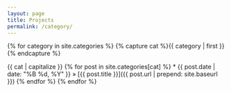 ```yaml
---
layout: page
title: Projects
permalink: /category/
---
```


{% for category in site.categories %}
{% capture cat %}{{ category | first }}{% endcapture %}

{{ cat | capitalize }}
	{% for post in site.categories[cat] %}
	  * {{ post.date | date: "%B %d, %Y" }} &raquo; [{{ post.title }}]({{ post.url | prepend: site.baseurl }})
	{% endfor %}
{% endfor %}